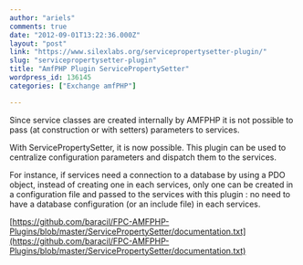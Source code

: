 ```yaml
---
author: "ariels"
comments: true
date: "2012-09-01T13:22:36.000Z"
layout: "post"
link: "https://www.silexlabs.org/servicepropertysetter-plugin/"
slug: "servicepropertysetter-plugin"
title: "AmfPHP Plugin ServicePropertySetter"
wordpress_id: 136145
categories: ["Exchange amfPHP"]

---
```

Since service classes are created internally by AMFPHP it is not possible to pass (at construction or with setters) parameters to services.







With ServicePropertySetter, it is now possible. This plugin can be used to centralize configuration parameters and dispatch them to the services.







For instance, if services need a connection to a database by using a PDO object, instead of creating one in each services, only one can be created in a configuration file and passed to the services with this plugin : no need to have a database configuration (or an include file) in each services.







[https://github.com/baracil/FPC-AMFPHP-Plugins/blob/master/ServicePropertySetter/documentation.txt](https://github.com/baracil/FPC-AMFPHP-Plugins/blob/master/ServicePropertySetter/documentation.txt)




